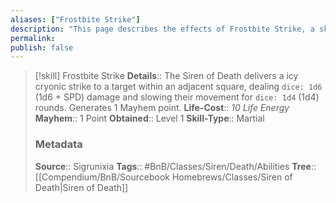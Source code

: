 ```yaml
---
aliases: ["Frostbite Strike"]
description: "This page describes the effects of Frostbite Strike, a skill for the homebrew skilltree Siren of Death for the Bunkers and Badasses TTRPG."
permalink: 
publish: false
---
```


>[!skill] Frostbite Strike
> **Details**:: The Siren of Death delivers a icy cryonic strike to a target within an adjacent square, dealing `dice: 1d6` (1d6 + SPD) damage and slowing their movement for `dice: 1d4` (1d4) rounds. Generates 1 Mayhem point.
> **Life-Cost**:: *10 Life Energy*
> **Mayhem**:: 1 Point
> **Obtained**:: Level 1
> **Skill-Type**:: Martial
> ### Metadata
> **Source**:: Sigrunixia
> **Tags**:: #BnB/Classes/Siren/Death/Abilities
> **Tree**:: [[Compendium/BnB/Sourcebook Homebrews/Classes/Siren of Death|Siren of Death]]
